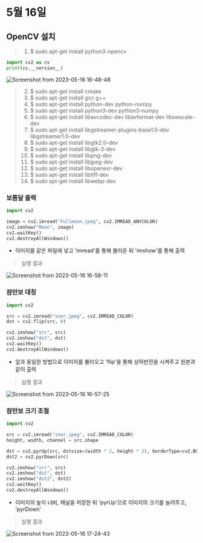 # 5월 16일
## OpenCV 설치

> 1. $ sudo apt-get install python3-opencv
```python
import cv2 as cv
print(cv.__version__)
```
![Screenshot from 2023-05-16 16-48-48](https://github.com/ajhwan/OpenCV_study/assets/129160008/1ac4f380-f011-456c-b1ee-1a102323fecf)

> 2. $ sudo apt-get install cmake
> 3. $ sudo apt-get install gcc g++
> 4. $ sudo apt-get install python-dev python-numpy
> 5. $ sudo apt-get install python3-dev python3-numpy
> 6. $ sudo apt-get install libavcodec-dev libavformat-dev libswscale-dev
> 7. $ sudo apt-get install libgstreamer-plugins-base1.0-dev libgstreamer1.0-dev
> 8. $ sudo apt-get install libgtk2.0-dev
> 9. $ sudo apt-get install libgtk-3-dev
> 10. $ sudo apt-get install libpng-dev
> 11. $ sudo apt-get install libjpeg-dev
> 12. $ sudo apt-get install libopenexr-dev
> 13. $ sudo apt-get install libtiff-dev
> 14. $ sudo apt-get install libwebp-dev

### 보름달 출력

```python
import cv2

image = cv2.imread("Fullmoon.jpeg", cv2.IMREAD_ANYCOLOR)
cv2.imshow("Moon", image)
cv2.waitKey()
cv2.destroyAllWindows()
```
- 이미지를 같은 파일에 넣고 'imread'를 통해 불러온 뒤 'imshow'를 통해 출력
> 실행 결과

![Screenshot from 2023-05-16 16-58-11](https://github.com/ajhwan/OpenCV_study/assets/129160008/5795925c-a314-4129-9db0-17980b0eb979)

### 잠만보 대칭

```python
import cv2

src = cv2.imread("snor.jpeg", cv2.IMREAD_COLOR)
dst = cv2.flip(src, 0)

cv2.imshow("src", src)
cv2.imshow("dst", dst)
cv2.waitKey()
cv2.destroyAllWindows()
```
- 앞과 동일한 방법으로 이미지를 불러오고 'flip'을 통해 상하반전을 시켜주고 원본과 같이 출력
> 실행 결과

![Screenshot from 2023-05-16 16-57-25](https://github.com/ajhwan/OpenCV_study/assets/129160008/e8f1f4c2-4a10-4b4c-a6d7-6e8f2b9cbfb9)

### 잠만보 크기 조절
```python
import cv2

src = cv2.imread("snor.jpeg", cv2.IMREAD_COLOR)
height, width, channel = src.shape

dst = cv2.pyrUp(src, dstsize=(width * 2, height * 2), borderType=cv2.BORDER_DEFAULT)
dst2 = cv2.pyrDown(src)

cv2.imshow("src", src)
cv2.imshow("dst", dst)
cv2.imshow("dst2", dst2)
cv2.waitKey()
cv2.destroyAllWindows()
```
- 이미지의 높이 너비, 채널을 저장한 뒤 'pyrUp'으로 이미지의 크기를 늘려주고, 'pyrDown'
> 실행 결과

![Screenshot from 2023-05-16 17-24-43](https://github.com/ajhwan/OpenCV_study/assets/129160008/7675f255-e8c1-454d-a9a6-1c715139bf3b)

